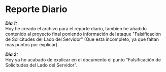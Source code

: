 # Reporte Diario

**_Día 1:_** <br>
Hoy he creado el archivo para el reporte diario, tambien he añadido contenido al proyecto final poniendo información del ataque "Falsificación de Solicitudes del Lado del Servidor" 
(Que esta incompleto, ya que faltan mas puntos por explicar).

**_Día 2:_** <br>
Hoy ya he acabado de explicar en el documento el punto "Falsificación de Solicitudes del Lado del Servidor".
